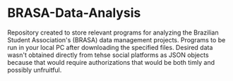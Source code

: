 # BRASA-Data-Analysis
Repository created to store relevant programs for analyzing the Brazilian Student Association's (BRASA) data management projects.
Programs to be run in your local PC after downloading the specified files. Desired data wasn't obtained directly from tehse social
platforms as JSON objects because that would require authorizations that would be both timly and possibly unfruitful.
